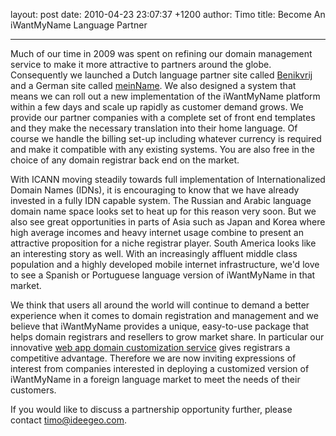 layout: post
date: 2010-04-23 23:07:37 +1200
author: Timo
title: Become An iWantMyName Language Partner



----

Much of our time in 2009 was spent on refining our domain management service to make it more attractive to partners around the globe. Consequently we launched a Dutch language partner site called [Benikvrij](http://benikvrij.nl) and a German site called [meinName](http://meinname.com). We also designed a system that means we can roll out a new implementation of the iWantMyName platform within a few days and scale up rapidly as customer demand grows. We provide our partner companies with a complete set of front end templates and they make the necessary translation into their home language. Of course we handle the billing set-up including whatever currency is required and make it compatible with any existing systems. You are also free in the choice of any domain registrar back end on the market.

With ICANN moving steadily towards full implementation of Internationalized Domain Names (IDNs), it is encouraging to know that we have already invested in a fully IDN capable system. The Russian and Arabic language domain name space looks set to heat up for this reason very soon. But we also see great opportunities in parts of Asia such as Japan and Korea where high average incomes and heavy internet usage combine to present an attractive proposition for a niche registrar player. South America looks like an interesting story as well. With an increasingly affluent middle class population and a highly developed mobile internet infrastructure, we'd love to see a Spanish or Portuguese language version of iWantMyName in that market.

We think that users all around the world will continue to demand a better experience when it comes to domain registration and management and we believe that iWantMyName provides a unique, easy-to-use package that helps domain registrars and resellers to grow market share. In particular our innovative [web app domain customization service](https://iwantmyname.com/services) gives registrars a competitive advantage. Therefore we are now inviting expressions of interest from companies interested in deploying a customized version of iWantMyName in a foreign language market to meet the needs of their customers.

If you would like to discuss a partnership opportunity further, please contact [timo@ideegeo.com](mailto:timo@ideegeo.com).
